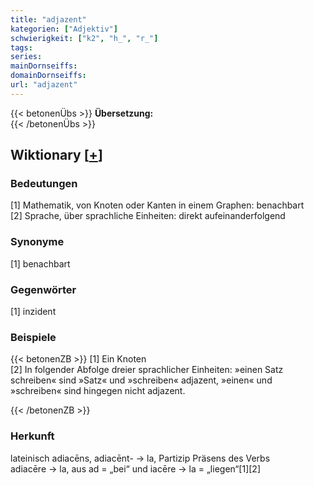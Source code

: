 ```yaml
---
title: "adjazent"
kategorien: ["Adjektiv"]
schwierigkeit: ["k2", "h_", "r_"]
tags:
series:
mainDornseiffs:
domainDornseiffs:
url: "adjazent"
---
```


{{< betonenÜbs >}}
**Übersetzung:**  
{{< /betonenÜbs >}}

## Wiktionary [[+](https://de.wiktionary.org/wiki/adjazent)]

### Bedeutungen
[1] Mathematik, von Knoten oder Kanten in einem Graphen: benachbart  
[2] Sprache, über sprachliche Einheiten: direkt aufeinanderfolgend  

### Synonyme
[1] benachbart  

### Gegenwörter
[1] inzident  

### Beispiele
{{< betonenZB >}}
[1] Ein Knoten   
[2] In folgender Abfolge dreier sprachlicher Einheiten: »einen Satz schreiben« sind »Satz« und »schreiben« adjazent, »einen« und »schreiben« sind hingegen nicht adjazent.  

{{< /betonenZB >}}
### Herkunft
lateinisch adiacēns, adiacēnt- → la, Partizip Präsens des Verbs adiacēre → la, aus ad = „bei“ und iacēre → la = „liegen“[1][2]  


